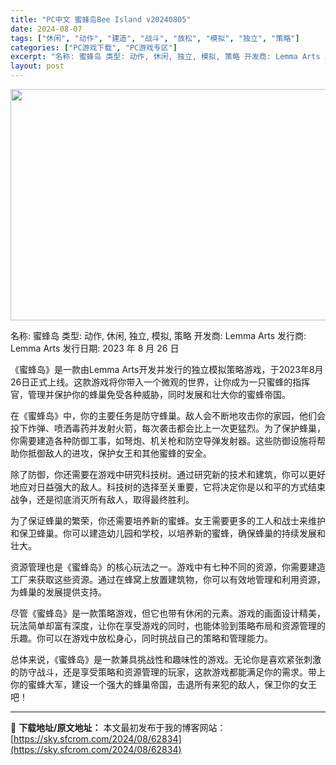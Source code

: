```yaml
---
title: "PC中文 蜜蜂岛Bee Island v20240805"
date: 2024-08-07
tags: ["休闲", "动作", "建造", "战斗", "放松", "模拟", "独立", "策略"]
categories: ["PC游戏下载", "PC游戏专区"]
excerpt: "名称: 蜜蜂岛 类型: 动作, 休闲, 独立, 模拟, 策略 开发商: Lemma Arts 发行商: Lemma Arts 发行日期: 2023 年 8 月 26 日 《蜜蜂岛》是一款由Lemma Arts开发并发行的独立模拟策略游戏，于2023年8月26日正式上线。这款游戏将你带入一个微观的世界&hellip;"
layout: post
---
```


<img class="aligncenter size-full wp-image-62835" src="https://sky.sfcrom.com/wp-content/uploads/2024/08/2024080702042498.webp" alt="" width="660" height="370" />

名称: 蜜蜂岛
类型: 动作, 休闲, 独立, 模拟, 策略
开发商: Lemma Arts
发行商: Lemma Arts
发行日期: 2023 年 8 月 26 日

《蜜蜂岛》是一款由Lemma Arts开发并发行的独立模拟策略游戏，于2023年8月26日正式上线。这款游戏将你带入一个微观的世界，让你成为一只蜜蜂的指挥官，管理并保护你的蜂巢免受各种威胁，同时发展和壮大你的蜜蜂帝国。

在《蜜蜂岛》中，你的主要任务是防守蜂巢。敌人会不断地攻击你的家园，他们会投下炸弹、喷洒毒药并发射火箭，每次袭击都会比上一次更猛烈。为了保护蜂巢，你需要建造各种防御工事，如弩炮、机关枪和防空导弹发射器。这些防御设施将帮助你抵御敌人的进攻，保护女王和其他蜜蜂的安全。

除了防御，你还需要在游戏中研究科技树。通过研究新的技术和建筑，你可以更好地应对日益强大的敌人。科技树的选择至关重要，它将决定你是以和平的方式结束战争，还是彻底消灭所有敌人，取得最终胜利。

为了保证蜂巢的繁荣，你还需要培养新的蜜蜂。女王需要更多的工人和战士来维护和保卫蜂巢。你可以建造幼儿园和学校，以培养新的蜜蜂，确保蜂巢的持续发展和壮大。

资源管理也是《蜜蜂岛》的核心玩法之一。游戏中有七种不同的资源，你需要建造工厂来获取这些资源。通过在蜂窝上放置建筑物，你可以有效地管理和利用资源，为蜂巢的发展提供支持。

尽管《蜜蜂岛》是一款策略游戏，但它也带有休闲的元素。游戏的画面设计精美，玩法简单却富有深度，让你在享受游戏的同时，也能体验到策略布局和资源管理的乐趣。你可以在游戏中放松身心，同时挑战自己的策略和管理能力。

总体来说，《蜜蜂岛》是一款兼具挑战性和趣味性的游戏。无论你是喜欢紧张刺激的防守战斗，还是享受策略和资源管理的玩家，这款游戏都能满足你的需求。带上你的蜜蜂大军，建设一个强大的蜂巢帝国，击退所有来犯的敌人，保卫你的女王吧！

---
📖 **下载地址/原文地址：** 本文最初发布于我的博客网站：[https://sky.sfcrom.com/2024/08/62834](https://sky.sfcrom.com/2024/08/62834)
